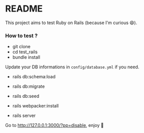 # README

This project aims to test Ruby on Rails (because I'm curious 😄).

### How to test ?

- git clone
- cd test_rails
- bundle install

Update your DB informations in `config/database.yml` if you need.

- rails db:schema:load
- rails db:migrate
- rails db:seed

- rails webpacker:install

- rails server

Go to http://127.0.0.1:3000/?pp=disable, enjoy 🥳
